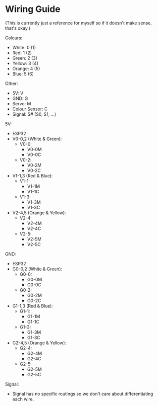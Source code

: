 # Wiring Guide
(This is currently just a reference for myself so if it doesn't make sense, that's okay.)

Colours:
- White: 0 (1)
- Red: 1 (2)
- Green: 2 (3)
- Yellow: 3 (4)
- Orange: 4 (5)
- Blue: 5 (6)

Other:
- 5V: V
- GND: G
- Servo: M
- Colour Sensor: C
- Signal: S# (S0, S1, ...)

5V:
- ESP32
- V0-0,2 (White & Green):
    - V0-0:
        - V0-0M
        - V0-0C
    - V0-2:
        - V0-2M
        - V0-2C
- V1-1,3 (Red & Blue):
    - V1-1:
        - V1-1M
        - V1-1C
    - V1-3:
        - V1-3M
        - V1-3C
- V2-4,5 (Orange & Yellow):
    - V2-4:
        - V2-4M
        - V2-4C
    - V2-5:
        - V2-5M
        - V2-5C

GND:
- ESP32
- G0-0,2 (White & Green):
    - G0-0:
        - G0-0M
        - G0-0C
    - G0-2:
        - G0-2M
        - G0-2C
- G1-1,3 (Red & Blue):
    - G1-1:
        - G1-1M
        - G1-1C
    - G1-3:
        - G1-3M
        - G1-3C
- G2-4,5 (Orange & Yellow):
    - G2-4:
        - G2-4M
        - G2-4C
    - G2-5:
        - G2-5M
        - G2-5C

Signal:
- Signal has no specific routings so we don't care about differentiating each wire.